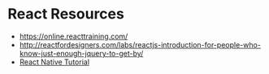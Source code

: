# React Resources
* https://online.reacttraining.com/
* http://reactfordesigners.com/labs/reactjs-introduction-for-people-who-know-just-enough-jquery-to-get-by/
* [React Native Tutorial](https://www.youtube.com/watch?v=1xu1eeRCPEk)
